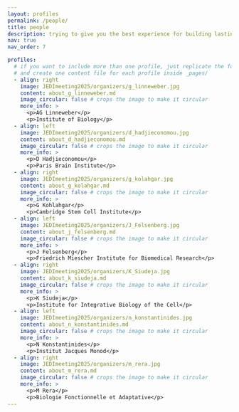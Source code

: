 ```yaml
---
layout: profiles
permalink: /people/
title: people 
description: trying to give you the best experience for building lasting networks
nav: true
nav_order: 7

profiles:
  # if you want to include more than one profile, just replicate the following block
  # and create one content file for each profile inside _pages/
  - align: right
    image: JEDImeeting2025/organizers/g_linneweber.jpg
    content: about_g_linneweber.md
    image_circular: false # crops the image to make it circular
    more_info: >
      <p>AG Linneweber</p>
      <p>Institute of Biology</p>
  - align: left
    image: JEDImeeting2025/organizers/d_hadjieconomou.jpg
    content: about_d_hadjieconomou.md
    image_circular: false # crops the image to make it circular
    more_info: >
      <p>D Hadjieconomou</p>
      <p>Paris Brain Institute</p>
  - align: right
    image: JEDImeeting2025/organizers/g_kolahgar.jpg
    content: about_g_kolahgar.md
    image_circular: false # crops the image to make it circular
    more_info: >
      <p>G Kohlahgar</p>
      <p>Cambridge Stem Cell Institute</p>
  - align: left
    image: JEDImeeting2025/organizers/J_Felsenberg.jpg
    content: about_j_felsenberg.md
    image_circular: false # crops the image to make it circular
    more_info: >
      <p>J Felsenberg</p>
      <p>Friedrich Miescher Institute for Biomedical Research</p>
  - align: right
    image: JEDImeeting2025/organizers/K_Siudeja.jpg
    content: about_k_siudeja.md
    image_circular: false # crops the image to make it circular
    more_info: >
      <p>K Siudeja</p>
      <p>Institute for Integrative Biology of the Cell</p>
  - align: left
    image: JEDImeeting2025/organizers/n_konstantinides.jpg
    content: about_n_konstantinides.md
    image_circular: false # crops the image to make it circular
    more_info: >
      <p>N Konstantinides</p>
      <p>Institut Jacques Monod</p>
  - align: right
    image: JEDImeeting2025/organizers/m_rera.jpg
    content: about_m_rera.md
    image_circular: false # crops the image to make it circular
    more_info: >
      <p>M Rera</p>
      <p>Biologie Fonctionnelle et Adaptative</p>
---
```

